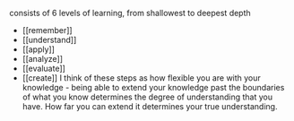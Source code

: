 consists of 6 levels of learning, from shallowest to deepest depth
- [[remember]]
- [[understand]]
- [[apply]]
- [[analyze]]
- [[evaluate]]
- [[create]]
I think of these steps as how flexible you are with your knowledge - being able to extend your knowledge past the boundaries of what you know determines the degree of understanding that you have. How far you can extend it determines your true understanding.